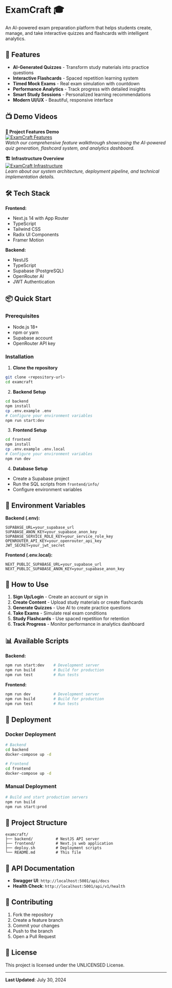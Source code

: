 # ExamCraft 🎓

An AI-powered exam preparation platform that helps students create, manage, and take interactive quizzes and flashcards with intelligent analytics.

## 🚀 Features

- **AI-Generated Quizzes** - Transform study materials into practice questions
- **Interactive Flashcards** - Spaced repetition learning system
- **Timed Mock Exams** - Real exam simulation with countdown
- **Performance Analytics** - Track progress with detailed insights
- **Smart Study Sessions** - Personalized learning recommendations
- **Modern UI/UX** - Beautiful, responsive interface

## 📺 Demo Videos

**🎯 Project Features Demo**  
[![ExamCraft Features](https://img.youtube.com/vi/dvH_PPXtCH8/0.jpg)](https://youtu.be/dvH_PPXtCH8)  
*Watch our comprehensive feature walkthrough showcasing the AI-powered quiz generation, flashcard system, and analytics dashboard.*

**🏗️ Infrastructure Overview**  
[![ExamCraft Infrastructure](https://img.youtube.com/vi/62ThlQZJHiU/0.jpg)](https://youtu.be/62ThlQZJHiU)  
*Learn about our system architecture, deployment pipeline, and technical implementation details.*

## 🛠️ Tech Stack

**Frontend:**
- Next.js 14 with App Router
- TypeScript
- Tailwind CSS
- Radix UI Components
- Framer Motion

**Backend:**
- NestJS
- TypeScript
- Supabase (PostgreSQL)
- OpenRouter AI
- JWT Authentication

## 📦 Quick Start

### Prerequisites
- Node.js 18+
- npm or yarn
- Supabase account
- OpenRouter API key

### Installation

1. **Clone the repository**
```bash
git clone <repository-url>
cd examcraft
```

2. **Backend Setup**
```bash
cd backend
npm install
cp .env.example .env
# Configure your environment variables
npm run start:dev
```

3. **Frontend Setup**
```bash
cd frontend
npm install
cp .env.example .env.local
# Configure your environment variables
npm run dev
```

4. **Database Setup**
- Create a Supabase project
- Run the SQL scripts from `frontend/info/`
- Configure environment variables

## 🔧 Environment Variables

**Backend (.env):**
```env
SUPABASE_URL=your_supabase_url
SUPABASE_ANON_KEY=your_supabase_anon_key
SUPABASE_SERVICE_ROLE_KEY=your_service_role_key
OPENROUTER_API_KEY=your_openrouter_api_key
JWT_SECRET=your_jwt_secret
```

**Frontend (.env.local):**
```env
NEXT_PUBLIC_SUPABASE_URL=your_supabase_url
NEXT_PUBLIC_SUPABASE_ANON_KEY=your_supabase_anon_key
```

## 🎯 How to Use

1. **Sign Up/Login** - Create an account or sign in
2. **Create Content** - Upload study materials or create flashcards
3. **Generate Quizzes** - Use AI to create practice questions
4. **Take Exams** - Simulate real exam conditions
5. **Study Flashcards** - Use spaced repetition for retention
6. **Track Progress** - Monitor performance in analytics dashboard

## 📊 Available Scripts

**Backend:**
```bash
npm run start:dev    # Development server
npm run build        # Build for production
npm run test         # Run tests
```

**Frontend:**
```bash
npm run dev          # Development server
npm run build        # Build for production
npm run test         # Run tests
```

## 🚀 Deployment

### Docker Deployment
```bash
# Backend
cd backend
docker-compose up -d

# Frontend
cd frontend
docker-compose up -d
```

### Manual Deployment
```bash
# Build and start production servers
npm run build
npm run start:prod
```

## 📁 Project Structure

```
examcraft/
├── backend/          # NestJS API server
├── frontend/         # Next.js web application
├── deploy.sh         # Deployment scripts
└── README.md         # This file
```

## 🔗 API Documentation

- **Swagger UI**: `http://localhost:5001/api/docs`
- **Health Check**: `http://localhost:5001/api/v1/health`

## 🤝 Contributing

1. Fork the repository
2. Create a feature branch
3. Commit your changes
4. Push to the branch
5. Open a Pull Request

## 📄 License

This project is licensed under the UNLICENSED License.

---

**Last Updated**: July 30, 2024 